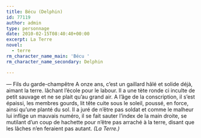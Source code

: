 ```yaml
---
title: Bécu (Delphin)
id: 77119
author: admin
type: personnage
date: 2010-02-15T08:40:40+00:00
excerpt: La Terre
novel:
  - terre
rm_character_name_main: 'Bécu '
rm_character_name_secondary: Delphin

---
```

— Fils du garde-champêtre A onze ans, c&rsquo;est un gaillard hâlé et solide déjà, aimant la terre. lâchant l&rsquo;école pour le labour. Il a une tète ronde ci inculte de petit sauvage et ne se plait qu&rsquo;au grand air. A l&rsquo;âge de la conscription, il s&rsquo;est épaissi, les membres gourds, lit tête cuite sous le soleil, poussé, en force, ainsi qu&rsquo;une planté du sol. Il a juré de n&rsquo;être pas soldat et comme le malheur lui inflige un mauvais numéro, il se fait sauter l&rsquo;index de la main droite, se mutilant d&rsquo;un coup de hachette pour n&rsquo;être pas arraché à la terre, disant que les lâches n&rsquo;en feraient pas autant. _(La Terre.)_